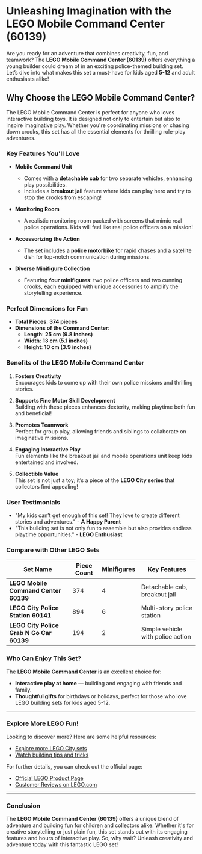 
# Unleashing Imagination with the LEGO Mobile Command Center (60139)

Are you ready for an adventure that combines creativity, fun, and teamwork? The **LEGO Mobile Command Center (60139)** offers everything a young builder could dream of in an exciting police-themed building set. Let’s dive into what makes this set a must-have for kids aged **5-12** and adult enthusiasts alike!

## Why Choose the LEGO Mobile Command Center?

The LEGO Mobile Command Center is perfect for anyone who loves interactive building toys. It is designed not only to entertain but also to inspire imaginative play. Whether you're coordinating missions or chasing down crooks, this set has all the essential elements for thrilling role-play adventures.

### Key Features You'll Love

- **Mobile Command Unit**
  - Comes with a **detachable cab** for two separate vehicles, enhancing play possibilities.
  - Includes a **breakout jail** feature where kids can play hero and try to stop the crooks from escaping!

- **Monitoring Room**
  - A realistic monitoring room packed with screens that mimic real police operations. Kids will feel like real police officers on a mission!

- **Accessorizing the Action**
  - The set includes a **police motorbike** for rapid chases and a satellite dish for top-notch communication during missions.

- **Diverse Minifigure Collection**
  - Featuring **four minifigures**: two police officers and two cunning crooks, each equipped with unique accessories to amplify the storytelling experience.

### Perfect Dimensions for Fun

- **Total Pieces**: **374 pieces**
- **Dimensions of the Command Center**:  
  - **Length**: **25 cm (9.8 inches)**  
  - **Width**: **13 cm (5.1 inches)**  
  - **Height**: **10 cm (3.9 inches)** 

### Benefits of the LEGO Mobile Command Center

1. **Fosters Creativity**  
   Encourages kids to come up with their own police missions and thrilling stories.

2. **Supports Fine Motor Skill Development**  
   Building with these pieces enhances dexterity, making playtime both fun and beneficial!

3. **Promotes Teamwork**  
   Perfect for group play, allowing friends and siblings to collaborate on imaginative missions.

4. **Engaging Interactive Play**  
   Fun elements like the breakout jail and mobile operations unit keep kids entertained and involved.

5. **Collectible Value**  
   This set is not just a toy; it’s a piece of the **LEGO City series** that collectors find appealing!

### User Testimonials

- "My kids can’t get enough of this set! They love to create different stories and adventures." - **A Happy Parent**
- "This building set is not only fun to assemble but also provides endless playtime opportunities." - **LEGO Enthusiast**

### Compare with Other LEGO Sets

| Set Name                                       | Piece Count | Minifigures | Key Features                    |
|------------------------------------------------|-------------|-------------|---------------------------------|
| **LEGO Mobile Command Center 60139**           | 374         | 4           | Detachable cab, breakout jail   |
| **LEGO City Police Station 60141**             | 894         | 6           | Multi-story police station      |
| **LEGO City Police Grab N Go Car 60139**      | 194         | 2           | Simple vehicle with police action|

### Who Can Enjoy This Set?

The **LEGO Mobile Command Center** is an excellent choice for:
- **Interactive play at home** — building and engaging with friends and family.
- **Thoughtful gifts** for birthdays or holidays, perfect for those who love LEGO building sets for kids aged 5-12.

---

### Explore More LEGO Fun!

Looking to discover more? Here are some helpful resources:
- [Explore more LEGO City sets](https://www.lego.com/en-us/themes/city)
- [Watch building tips and tricks](https://www.youtube.com/results?search_query=LEGO+building+tips)

For further details, you can check out the official page:
- [Official LEGO Product Page](https://www.lego.com/en-us/product/mobile-command-center-60139)
- [Customer Reviews on LEGO.com](https://www.lego.com/en-us/reviews/mobile-command-center)

---

### Conclusion

The **LEGO Mobile Command Center (60139)** offers a unique blend of adventure and building fun for children and collectors alike. Whether it's for creative storytelling or just plain fun, this set stands out with its engaging features and hours of interactive play. So, why wait? Unleash creativity and adventure today with this fantastic LEGO set!
